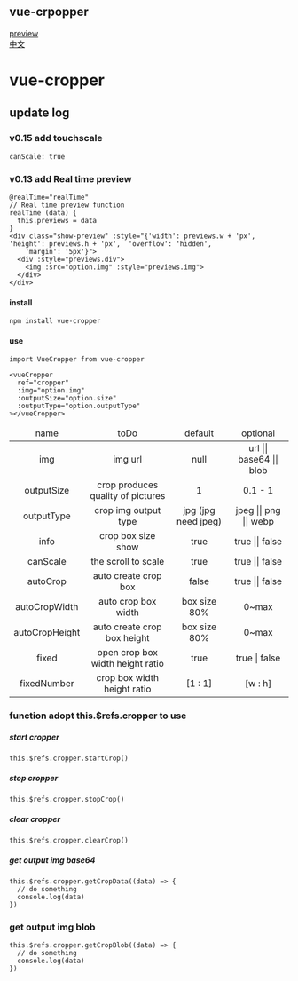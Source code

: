 ## vue-crpopper
 [preview](http://xyxiao.cn/vue-cropper/example/)
 <br />
 [中文](https://github.com/xyxiao001/vue-cropper/blob/master/chinese.md)
# vue-cropper

## update log
### v0.15 add touchscale
```
canScale: true
```
### v0.13 add Real time preview
```
@realTime="realTime"
// Real time preview function
realTime (data) {
  this.previews = data
}
<div class="show-preview" :style="{'width': previews.w + 'px', 'height': previews.h + 'px',  'overflow': 'hidden',
    'margin': '5px'}">
  <div :style="previews.div">
    <img :src="option.img" :style="previews.img">
  </div>
</div>
```

####   install
```
npm install vue-cropper
```
####   use  
```
import VueCropper from vue-cropper
```

```
<vueCropper
  ref="cropper"
  :img="option.img"
  :outputSize="option.size"
  :outputType="option.outputType"
></vueCropper>
```
<table style="text-align: center">
  <thead>
    <tr>
        <td>name</td>
        <td>toDo</td>
        <td>default</td>
        <td>optional</td>
    </tr>
  </thead>
  <tbody>
    <tr>
        <td>img</td>
        <td>img url</td>
        <td>null</td>
        <td>url || base64 || blob</td>
    </tr>
    <tr>
        <td>outputSize</td>
        <td>crop produces quality of pictures</td>
        <td>1</td>
        <td>0.1 - 1</td>
    </tr>
    <tr>
        <td>outputType</td>
        <td>crop img output type</td>
        <td>jpg (jpg need jpeg)</td>
        <td>jpeg || png || webp</td>
    </tr>
    <tr>
        <td>info</td>
        <td>crop box size show</td>
        <td>true</td>
        <td>true || false</td>
    </tr>
    <tr>
        <td>canScale</td>
        <td>the scroll to scale</td>
        <td>true</td>
        <td>true || false</td>
    </tr>
    <tr>
        <td>autoCrop</td>
        <td>auto create crop box</td>
        <td>false</td>
        <td>true || false</td>
    </tr>
    <tr>
        <td>autoCropWidth</td>
        <td>auto crop box width</td>
        <td>box size 80%</td>
        <td>0~max</td>
    </tr>
    <tr>
        <td>autoCropHeight</td>
        <td>auto create crop box height</td>
        <td>box size 80%</td>
        <td>0~max</td>
    </tr>
    <tr>
        <td>fixed</td>
        <td>open crop box width height ratio</td>
        <td>true</td>
        <td>true | false</td>
    </tr>
    <tr>
        <td>fixedNumber</td>
        <td>crop box width height ratio</td>
        <td>[1 : 1]</td>
        <td>[w : h]</td>
    </tr>
  </tbody>
</table>


### function  adopt this.$refs.cropper to use
##### start cropper
```
this.$refs.cropper.startCrop()
```
##### stop cropper
```
this.$refs.cropper.stopCrop()
```
##### clear cropper
```
this.$refs.cropper.clearCrop()
```
##### get output img base64
```
this.$refs.cropper.getCropData((data) => {
  // do something
  console.log(data)  
})
```

### get output img blob
```
this.$refs.cropper.getCropBlob((data) => {
  // do something
  console.log(data)  
})
```
